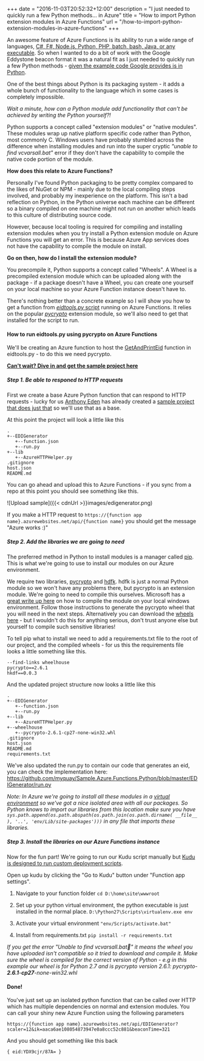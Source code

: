 +++
date = "2016-11-03T20:52:32+12:00"
description = "I just needed to quickly run a few Python methods... in Azure"
title = "How to import Python extension modules in Azure Functions"
url = "/how-to-import-python-extension-modules-in-azure-functions"
+++

An awesome feature of Azure Functions is its ability to run a wide range of languages,  [C#, F#, Node.js, Python, PHP, batch, bash, Java, or any executable](https://azure.microsoft.com/en-us/documentation/articles/functions-overview/). So when I wanted to do a bit of work with the Google Eddystone beacon format it was a natural fit as I just needed to quickly run a few Python methods - [given the example code Google provides is in Python](https://github.com/google/eddystone/tree/master/eddystone-eid).

One of the best things about Python is its packaging system - it adds a whole bunch of functionality to the language which in some cases is completely impossible. 

*Wait a minute, how can a Python module add functionality that can't be achieved by writing the Python yourself?!*

Python supports a concept called "extension modules" or "native modules". These modules wrap up native platform specific code rather than Python, most commonly C. Windows users have probably stumbled across the difference when installing modules and run into the super cryptic _"unable to find vcvarsall.bat"_ error if they don't have the capability to compile the native code portion of the module.

**How does this relate to Azure Functions?**

Personally I've found Python packaging to be pretty complex compared to the likes of NuGet or NPM - mainly due to the local compiling steps involved, and probably my inexperience on the platform. This isn't a bad reflection on Python, in the Python universe each machine can be different so a binary compiled on one machine might not run on another which leads to this culture of distributing source code.

However, because local tooling is required for compiling and installing extension modules when you try install a Python extension module on Azure Functions you will get an error. This is because Azure App services does not have the capability to compile the module on install.

**Go on then, how do I install the extension module?**

You precompile it, Python supports a concept called "Wheels". A Wheel is a precompiled extension module which can be uploaded along with the package - if a package doesn't have a Wheel, you can create one yourself on your local machine so your Azure Function instance doesn't have to. 

There's nothing better than a concrete example so I will show you how to get a function from [_eidtools.py_ script](https://github.com/google/eddystone/blob/master/eddystone-eid/tools/eidtools.py) running on Azure Functions. It relies on the popular _[pycrypto](pycrypto.org)_ extension module, so we'll also need to get that installed for the script to run.

#### How to run eidtools.py using pycrypto on Azure Functions

We'll be creating an Azure function to host the [GetAndPrintEid](https://github.com/google/eddystone/blob/master/eddystone-eid/tools/eidtools.py#L265) function in eidtools.py - to do this we need pycrypto.

**[Can't wait? Dive in and get the sample project here](https://github.com/myquay/Sample.Azure.Functions.Python)**

##### Step 1. Be able to responed to HTTP requests

First we create a base Azure Python function that can respond to HTTP requests - lucky for us [Anthony Eden](https://mediarealm.com.au/) has already created a [sample project that does just that](https://github.com/anthonyeden/Azure-Functions-Python-HTTP-Example) so we'll use that as a base.

At this point the project will look a little like this

```
.
+--EDIGenerator
   +--function.json       
   +--run.py              
+--lib                     
   +--AzureHTTPHelper.py
.gitignore
host.json
README.md
```

You can go ahead and upload this to Azure Functions - if you sync from a repo at this point you should see something like this.

![Upload sample]({{< cdnUrl >}}images/edigenerator.png)

If you make a HTTP request to `https://{function app name}.azurewebsites.net/api/{function name}` you should get the message "Azure works :)"

##### Step 2. Add the libraries we are going to need

The preferred method in Python to install modules is a manager called [pip](https://docs.python.org/3/installing/). This is what we're going to use to install our modules on our Azure environment.

We require two libraries, [pycrypto](https://pypi.python.org/pypi/pycrypto) and [hdfk](https://pypi.python.org/pypi/hkdf). hdfk is just a normal Python module so we won't have any problems there, but pycrypto is an extension module. We're going to need to compile this ourselves. Microsoft has a [great write up here](https://blogs.msdn.microsoft.com/azureossds/2015/06/29/install-native-python-modules-on-azure-web-apps-api-apps/) on how to compile the module on your local windows environment. Follow those instructions to generate the pycrypto wheel that you will need in the next steps. Alternatively you can download the [wheels here](http://www.voidspace.org.uk/python/modules.shtml#pycrypto) - but I wouldn't do this for anything serious, don't trust anyone else but yourself to compile such sensitive libraries!

To tell pip what to install we need to add a requirements.txt file to the root of our project, and the compiled wheels - for us this the requirements file looks a little something like this.

```
--find-links wheelhouse
pycrypto==2.6.1
hkdf==0.0.3
```

And the updated project structure now looks a little like this

```
.
+--EDIGenerator
   +--function.json       
   +--run.py              
+--lib                     
   +--AzureHTTPHelper.py
+--wheelhouse
   +--pycrypto-2.6.1-cp27-none-win32.whl
.gitignore
host.json
README.md
requirements.txt
```

We've also updated the run.py to contain our code that generates an eid, you can check the implementation here: https://github.com/myquay/Sample.Azure.Functions.Python/blob/master/EDIGenerator/run.py

*Note: In Azure we're going to install all these modules in a [virtual environment](http://docs.python-guide.org/en/latest/dev/virtualenvs/) so we've got a nice isolated area with all our packages. So Python knows to import our libraries from this location make sure you have `sys.path.append(os.path.abspath(os.path.join(os.path.dirname( __file__ ), '..', 'env/Lib/site-packages')))` in any file that imports these libraries.*

##### Step 3. Install the libraries on our Azure Functions instance

Now for the fun part! We're going to run our Kudu script manually but [Kudu is designed to run custom deployment scripts](https://azure.microsoft.com/en-us/documentation/videos/custom-web-site-deployment-scripts-with-kudu/).

Open up kudu by clicking the "Go to Kudu" button under "Function app settings".

1. Navigate to your function folder
`cd D:\home\site\wwwroot`

2. Set up your python virtual environment, the python executable is just installed in the normal place.
`D:\Python27\Scripts\virtualenv.exe env`

3. Activate your virtual environment
`"env/Scripts/activate.bat"`

3. Install from requirements.txt
`pip install -r requirements.txt`

*If you get the error "Unable to find vcvarsall.bat" it means the wheel you have uploaded isn't compatible so it tried to download and compile it. Make sure the wheel is compiled for the correct version of Python - e.g in this example our wheel is for Python 2.7 and is pycrypto version 2.6.1: pycrypto-**2.6.1**-**cp27**-none-win32.whl*

#### Done!

You've just set up an isolated python function that can be called over HTTP which has multiple dependencies on normal and extension modules. You can call your shiny new Azure Function using the following parameters 


    https://{function app name}.azurewebsites.net/api/EDIGenerator?scaler=12&ik=aaca6ae108054873947e0a8ccc52c881&beaconTime=321


And you should get something like this back


    { eid:YDX9cjr/87A= }
